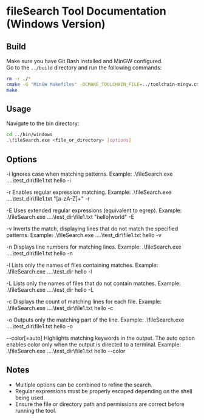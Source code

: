 # fileSearch Tool Documentation (Windows Version)

## Build
Make sure you have Git Bash installed and MinGW configured.  
Go to the `../build` directory and run the following commands:
```bash
rm -r ./*
cmake -G "MinGW Makefiles" -DCMAKE_TOOLCHAIN_FILE=../toolchain-mingw.cmake ..
make
```

## Usage
Navigate to the bin directory:
```bash
cd ../bin/windows
.\fileSearch.exe <file_or_directory> [options]
```

## Options
  -i            Ignores case when matching patterns.
                Example:
                  .\fileSearch.exe ..\..\test_dir\file1.txt hello -i

  -r            Enables regular expression matching.
                Example:
                  .\fileSearch.exe ..\..\test_dir\file1.txt "[a-zA-Z]+" -r

  -E            Uses extended regular expressions (equivalent to egrep).
                Example:
                  .\fileSearch.exe ..\..\test_dir\file1.txt "hello|world" -E

  -v            Inverts the match, displaying lines that do not match the specified patterns.
                Example:
                  .\fileSearch.exe ..\..\test_dir\file1.txt hello -v

  -n            Displays line numbers for matching lines.
                Example:
                  .\fileSearch.exe ..\..\test_dir\file1.txt hello -n

  -l            Lists only the names of files containing matches.
                Example:
                  .\fileSearch.exe ..\..\test_dir hello -l

  -L            Lists only the names of files that do not contain matches.
                Example:
                  .\fileSearch.exe ..\..\test_dir hello -L

  -c            Displays the count of matching lines for each file.
                Example:
                  .\fileSearch.exe ..\..\test_dir\file1.txt hello -c

  -o            Outputs only the matching part of the line.
                Example:
                  .\fileSearch.exe ..\..\test_dir\file1.txt hello -o

  --color[=auto] Highlights matching keywords in the output. The auto option enables color only when the output is directed to a terminal.
                Example:
                  .\fileSearch.exe ..\..\test_dir\file1.txt hello --color

## Notes
- Multiple options can be combined to refine the search.
- Regular expressions must be properly escaped depending on the shell being used.
- Ensure the file or directory path and permissions are correct before running the tool.